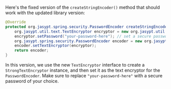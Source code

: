 Here's the fixed version of the `createStringEncoder()` method that should work with the updated library version:
```java
@Override
protected org.jasypt.spring.security.PasswordEncoder createStringEncoder() {
    org.jasypt.util.text.TextEncryptor encryptor = new org.jasypt.util.text.StrongTextEncryptor();
    encryptor.setPassword("your-password-here"); // set a secure password
    org.jasypt.spring.security.PasswordEncoder encoder = new org.jasypt.spring.security.PasswordEncoder();
    encoder.setTextEncryptor(encryptor);
    return encoder;
}
```
In this version, we use the new `TextEncryptor` interface to create a `StrongTextEncryptor` instance, and then set it as the text encryptor for the `PasswordEncoder`. Make sure to replace `"your-password-here"` with a secure password of your choice.